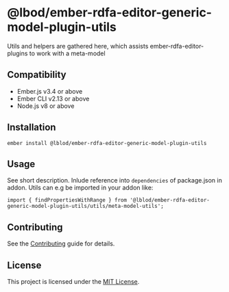 @lbod/ember-rdfa-editor-generic-model-plugin-utils
==============================================================================

Utils and helpers are gathered here, which assists ember-rdfa-editor-plugins
to work with a meta-model


Compatibility
------------------------------------------------------------------------------

* Ember.js v3.4 or above
* Ember CLI v2.13 or above
* Node.js v8 or above


Installation
------------------------------------------------------------------------------

```
ember install @lblod/ember-rdfa-editor-generic-model-plugin-utils
```


Usage
------------------------------------------------------------------------------

See short description.
Inlude reference into `dependencies` of package.json in addon.
Utils can e.g be imported in your addon like:
```
import { findPropertiesWithRange } from '@lblod/ember-rdfa-editor-generic-model-plugin-utils/utils/meta-model-utils';
```


Contributing
------------------------------------------------------------------------------

See the [Contributing](CONTRIBUTING.md) guide for details.



License
------------------------------------------------------------------------------

This project is licensed under the [MIT License](LICENSE.md).
